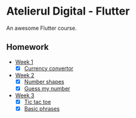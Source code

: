 # Atelierul Digital - Flutter

An awesome Flutter course.

## Homework

* [Week 1](lib/src/01)
    - [x] [Currency convertor](lib/src/01/currency_convertor.dart)
    
* [Week 2](lib/src/02)
    - [x] [Number shapes](lib/src/02/number_shapes.dart)
    - [x] [Guess my number](lib/src/02/guess_my_number.dart)
    
* [Week 3](lib/src/03)
    - [x] [Tic tac toe](lib/src/03/tic_tac_toe.dart)
    - [x] [Basic phrases](lib/src/03/basic_phrases.dart)
